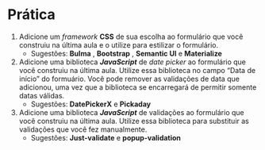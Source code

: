 <h1>Prática</h1>
<ol>
  <li>Adicione um <i>framework</i> <b>CSS</b> de sua escolha ao formulário que você construiu na última aula e o utilize para estilizar o formulário.
    <ul>
      <li>Sugestões: <b>Bulma</b> , <b>Bootstrap</b> , <b>Semantic UI</b> e <b>Materialize</b></li>
    </ul>
  </li>
  <li>Adicione uma biblioteca <b><i>JavaScript</i></b> de <i>date picker</i> ao formulário que você construiu na última aula. Utilize essa biblioteca no campo “Data de início” do formuário. Você pode remover as validações de data que adicionou, uma vez que a biblioteca se encarregará de permitir somente datas válidas.
    <ul>
      <li>Sugestões: <b>DatePickerX</b> e <b>Pickaday</b></li>
    </ul>
  </li>
  <li>Adicione uma biblioteca <b><i>JavaScript</i></b> de validações ao formulário que você construiu na última aula. Utilize essa biblioteca para substituir as validações que você fez manualmente.
    <ul>
      <li>Sugestões: <b>Just-validate</b> e <b>popup-validation</b></li>
    </ul>
  </li>
</ol>
